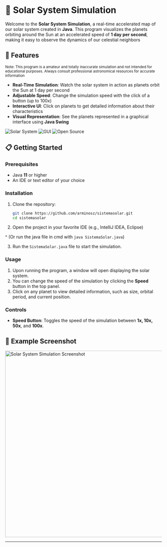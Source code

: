 
# 🌌 Solar System Simulation

Welcome to the **Solar System Simulation**, a real-time accelerated map of our solar system created in **Java**. This program visualizes the planets orbiting around the Sun at an accelerated speed of **1 day per second**, making it easy to observe the dynamics of our celestial neighbors

## 🚀 Features
<sub>Note: This program is a amateur and totally inaccurate simulation and not intended for educational purposes. Always consult professional astronomical resources for accurate information </sub>
- **Real-Time Simulation**: Watch the solar system in action as planets orbit the Sun at 1 day per second
- **Adjustable Speed**: Change the simulation speed with the click of a button (up to 100x)
- **Interactive UI**: Click on planets to get detailed information about their characteristics
- **Visual Representation**: See the planets represented in a graphical interface using **Java Swing**

![Solar System](https://img.shields.io/badge/Java-11%2B-orange) ![GUI](https://img.shields.io/badge/Swing-GUI-blue) ![Open Source](https://img.shields.io/badge/License-MIT-green)

## 📋 Getting Started

### Prerequisites

- Java **11** or higher
- An IDE or text editor of your choice

### Installation

1. Clone the repository:

   ```bash
   git clone https://github.com/arminosz/sistemasolar.git
   cd sistemasolar
   ```

2. Open the project in your favorite IDE (e.g., IntelliJ IDEA, Eclipse)

^ (Or run the java file in cmd with `java SistemaSolar.java`) 

3. Run the `SistemaSolar.java` file to start the simulation.

### Usage

1. Upon running the program, a window will open displaying the solar system.
2. You can change the speed of the simulation by clicking the **Speed** button in the top panel.
3. Click on any planet to view detailed information, such as size, orbital period, and current position.

### Controls

- **Speed Button**: Toggles the speed of the simulation between **1x, 10x, 50x**, and **100x**.

## 🤖 Example Screenshot
<img src="https://media.discordapp.net/attachments/1272676863353032746/1293371563067965612/image.png?ex=670721a2&is=6705d022&hm=89fab9454fac0a9be87cd31fdbdc80419ced554a9995a1d9c860b98e70513ea8&=&format=webp&quality=lossless&width=882&height=473" alt="Solar System Simulation Screenshot" width="600"/>

---
